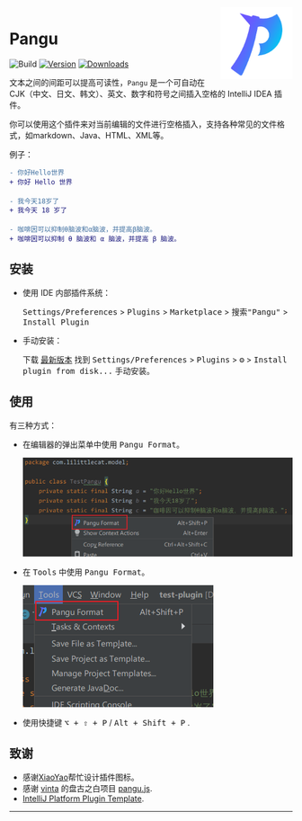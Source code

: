 <img src="src/main/resources/META-INF/pluginIcon.svg" align="right" width="128" height="128" alt="icon"/>

# Pangu

![Build](https://github.com/LiLittleCat/intellij-pangu/workflows/Build/badge.svg)
[![Version](https://img.shields.io/jetbrains/plugin/v/PLUGIN_ID.svg)](https://plugins.jetbrains.com/plugin/PLUGIN_ID)
[![Downloads](https://img.shields.io/jetbrains/plugin/d/PLUGIN_ID.svg)](https://plugins.jetbrains.com/plugin/PLUGIN_ID)

<!-- Plugin description -->

文本之间的间距可以提高可读性，`Pangu` 是一个可自动在 CJK（中文、日文、韩文）、英文、数字和符号之间插入空格的 IntelliJ IDEA 插件。

你可以使用这个插件来对当前编辑的文件进行空格插入，支持各种常见的文件格式，如markdown、Java、HTML、XML等。

例子：

```diff
- 你好Hello世界
+ 你好 Hello 世界

- 我今天18岁了
+ 我今天 18 岁了

- 咖啡因可以抑制θ脑波和α脑波，并提高β脑波。
+ 咖啡因可以抑制 θ 脑波和 α 脑波，并提高 β 脑波。
```

<!-- Plugin description end -->

## 安装

- 使用 IDE 内部插件系统：

  <kbd>Settings/Preferences</kbd> > <kbd>Plugins</kbd> > <kbd>Marketplace</kbd> > <kbd>搜索"Pangu"</kbd> >
  <kbd>Install Plugin</kbd>

- 手动安装：

  下载 [最新版本](https://github.com/LiLittleCat/intellij-pangu/releases/latest) 找到
  <kbd>Settings/Preferences</kbd> > <kbd>Plugins</kbd> > <kbd>⚙️</kbd> > <kbd>Install plugin from disk...</kbd>
  手动安装。

## 使用

有三种方式：

- 在编辑器的弹出菜单中使用 <kbd>Pangu Format</kbd>。

  ![EditorPopupMenu](example/EditorPopupMenu.png)


- 在 <kbd>Tools</kbd> 中使用 <kbd>Pangu Format</kbd>。

  ![Tools](example/Tools.png)


- 使用快捷键 <kbd>⌥ + ⇧ + P</kbd> / <kbd>Alt + Shift + P</kbd> .

## 致谢

- 感谢[XiaoYao][XiaoYao's link]帮忙设计插件图标。
- 感谢 [vinta][vinta] 的盘古之白项目 [pangu.js][pangu.js].
- [IntelliJ Platform Plugin Template][template].

---

[XiaoYao's link]: https://space.bilibili.com/15765234

[template]: https://github.com/JetBrains/intellij-platform-plugin-template

[vinta]: https://github.com/vinta

[pangu.js]: https://github.com/vinta/pangu.js
